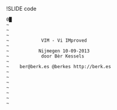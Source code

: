!SLIDE code

    0█
    ~
    ~
    ~
    ~            VIM - Vi IMproved
    ~
    ~           Nijmegen 10-09-2013
    ~            door Bèr Kessels
    ~
    ~    ber@berk.es @berkes http://berk.es
    ~
    ~
    ~
    ~
    ~
    ~
    ~
